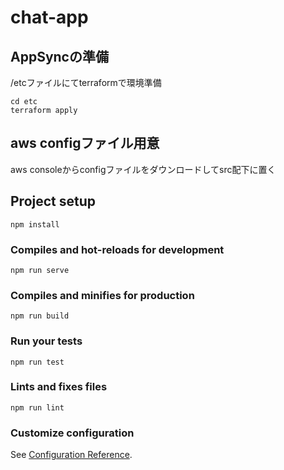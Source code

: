 # chat-app

## AppSyncの準備
/etcファイルにてterraformで環境準備
```aidl
cd etc
terraform apply
```

## aws configファイル用意
aws consoleからconfigファイルをダウンロードしてsrc配下に置く

## Project setup
```
npm install
```

### Compiles and hot-reloads for development
```
npm run serve
```

### Compiles and minifies for production
```
npm run build
```

### Run your tests
```
npm run test
```

### Lints and fixes files
```
npm run lint
```

### Customize configuration
See [Configuration Reference](https://cli.vuejs.org/config/).
